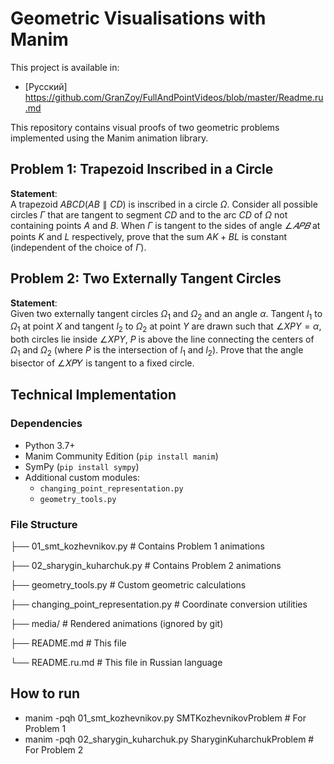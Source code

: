 # Geometric Visualisations with Manim

This project is available in:
- [Русский] https://github.com/GranZoy/FullAndPointVideos/blob/master/Readme.ru.md

This repository contains visual proofs of two geometric problems implemented using the Manim animation library.

## Problem 1: Trapezoid Inscribed in a Circle

**Statement**:  
A trapezoid $ABCD (AB \parallel CD)$ is inscribed in a circle $\Omega$. 
Consider all possible circles $\Gamma$ that are tangent to segment $CD$ and to the arc $CD$ of $\Omega$ not containing points $A$ and $B$. 
When $\Gamma$ is tangent to the sides of angle $\angle 𝐴𝑃𝐵$ at points $K$ and $L$ respectively, prove that the sum $AK + BL$ is constant (independent of the choice of $\Gamma$).

## Problem 2: Two Externally Tangent Circles

**Statement**:  
Given two externally tangent circles $\Omega_1$ and $\Omega_2$ and an angle $\alpha$. 
Tangent $l_1$ to $\Omega_1$ at point $X$ and tangent $l_2$ to $\Omega_2$ at point $Y$ are drawn such that $\angle XPY = \alpha$, 
both circles lie inside $\angle XPY$, $P$ is above the line connecting the centers of $\Omega_1$ and $\Omega_2$ (where $P$ is the intersection of $l_1$ and $l_2$). 
Prove that the angle bisector of ∠𝑋𝑃𝑌 is tangent to a fixed circle.

## Technical Implementation

### Dependencies
- Python 3.7+
- Manim Community Edition (`pip install manim`)
- SymPy (`pip install sympy`)
- Additional custom modules:
  - `changing_point_representation.py`
  - `geometry_tools.py`

### File Structure

├── 01_smt_kozhevnikov.py # Contains Problem 1 animations

├── 02_sharygin_kuharchuk.py # Contains Problem 2 animations

├── geometry_tools.py # Custom geometric calculations

├── changing_point_representation.py # Coordinate conversion utilities

├── media/ # Rendered animations (ignored by git)

├── README.md # This file

└── README.ru.md # This file in Russian language

## How to run
- manim -pqh 01_smt_kozhevnikov.py SMTKozhevnikovProblem  # For Problem 1
- manim -pqh 02_sharygin_kuharchuk.py SharyginKuharchukProblem  # For Problem 2
